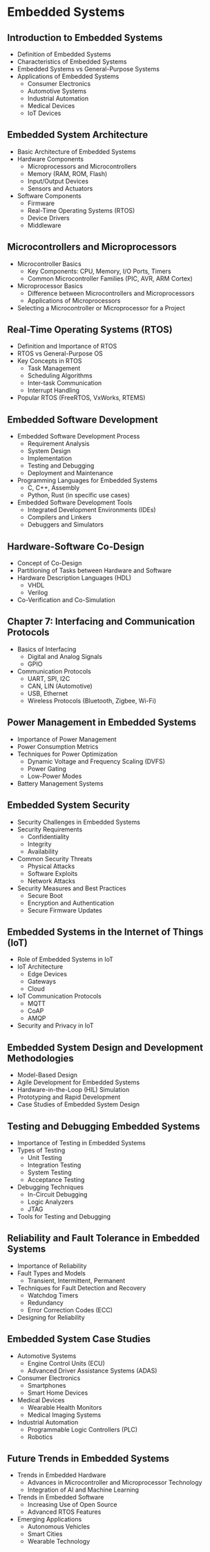 # Embedded Systems
## Introduction to Embedded Systems
- Definition of Embedded Systems
- Characteristics of Embedded Systems
- Embedded Systems vs General-Purpose Systems
- Applications of Embedded Systems
  - Consumer Electronics
  - Automotive Systems
  - Industrial Automation
  - Medical Devices
  - IoT Devices

## Embedded System Architecture
- Basic Architecture of Embedded Systems
- Hardware Components
  - Microprocessors and Microcontrollers
  - Memory (RAM, ROM, Flash)
  - Input/Output Devices
  - Sensors and Actuators
- Software Components
  - Firmware
  - Real-Time Operating Systems (RTOS)
  - Device Drivers
  - Middleware

## Microcontrollers and Microprocessors
- Microcontroller Basics
  - Key Components: CPU, Memory, I/O Ports, Timers
  - Common Microcontroller Families (PIC, AVR, ARM Cortex)
- Microprocessor Basics
  - Difference between Microcontrollers and Microprocessors
  - Applications of Microprocessors
- Selecting a Microcontroller or Microprocessor for a Project

## Real-Time Operating Systems (RTOS)
- Definition and Importance of RTOS
- RTOS vs General-Purpose OS
- Key Concepts in RTOS
  - Task Management
  - Scheduling Algorithms
  - Inter-task Communication
  - Interrupt Handling
- Popular RTOS (FreeRTOS, VxWorks, RTEMS)

## Embedded Software Development
- Embedded Software Development Process
  - Requirement Analysis
  - System Design
  - Implementation
  - Testing and Debugging
  - Deployment and Maintenance
- Programming Languages for Embedded Systems
  - C, C++, Assembly
  - Python, Rust (in specific use cases)
- Embedded Software Development Tools
  - Integrated Development Environments (IDEs)
  - Compilers and Linkers
  - Debuggers and Simulators

## Hardware-Software Co-Design
- Concept of Co-Design
- Partitioning of Tasks between Hardware and Software
- Hardware Description Languages (HDL)
  - VHDL
  - Verilog
- Co-Verification and Co-Simulation

## Chapter 7: Interfacing and Communication Protocols
- Basics of Interfacing
  - Digital and Analog Signals
  - GPIO
- Communication Protocols
  - UART, SPI, I2C
  - CAN, LIN (Automotive)
  - USB, Ethernet
  - Wireless Protocols (Bluetooth, Zigbee, Wi-Fi)

## Power Management in Embedded Systems
- Importance of Power Management
- Power Consumption Metrics
- Techniques for Power Optimization
  - Dynamic Voltage and Frequency Scaling (DVFS)
  - Power Gating
  - Low-Power Modes
- Battery Management Systems

## Embedded System Security
- Security Challenges in Embedded Systems
- Security Requirements
  - Confidentiality
  - Integrity
  - Availability
- Common Security Threats
  - Physical Attacks
  - Software Exploits
  - Network Attacks
- Security Measures and Best Practices
  - Secure Boot
  - Encryption and Authentication
  - Secure Firmware Updates

## Embedded Systems in the Internet of Things (IoT)
- Role of Embedded Systems in IoT
- IoT Architecture
  - Edge Devices
  - Gateways
  - Cloud
- IoT Communication Protocols
  - MQTT
  - CoAP
  - AMQP
- Security and Privacy in IoT

## Embedded System Design and Development Methodologies
- Model-Based Design
- Agile Development for Embedded Systems
- Hardware-in-the-Loop (HIL) Simulation
- Prototyping and Rapid Development
- Case Studies of Embedded System Design

## Testing and Debugging Embedded Systems
- Importance of Testing in Embedded Systems
- Types of Testing
  - Unit Testing
  - Integration Testing
  - System Testing
  - Acceptance Testing
- Debugging Techniques
  - In-Circuit Debugging
  - Logic Analyzers
  - JTAG
- Tools for Testing and Debugging

## Reliability and Fault Tolerance in Embedded Systems
- Importance of Reliability
- Fault Types and Models
  - Transient, Intermittent, Permanent
- Techniques for Fault Detection and Recovery
  - Watchdog Timers
  - Redundancy
  - Error Correction Codes (ECC)
- Designing for Reliability

## Embedded System Case Studies
- Automotive Systems
  - Engine Control Units (ECU)
  - Advanced Driver Assistance Systems (ADAS)
- Consumer Electronics
  - Smartphones
  - Smart Home Devices
- Medical Devices
  - Wearable Health Monitors
  - Medical Imaging Systems
- Industrial Automation
  - Programmable Logic Controllers (PLC)
  - Robotics

## Future Trends in Embedded Systems
- Trends in Embedded Hardware
  - Advances in Microcontroller and Microprocessor Technology
  - Integration of AI and Machine Learning
- Trends in Embedded Software
  - Increasing Use of Open Source
  - Advanced RTOS Features
- Emerging Applications
  - Autonomous Vehicles
  - Smart Cities
  - Wearable Technology
